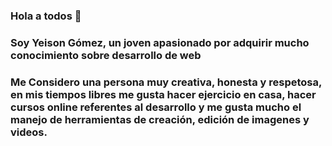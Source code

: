 ### Hola a todos 👋

### Soy Yeison Gómez, un joven apasionado por adquirir mucho conocimiento sobre desarrollo de web

### Me Considero una persona muy creativa, honesta y respetosa, en mis tiempos libres me gusta hacer ejercicio en casa, hacer cursos online referentes al desarrollo y me gusta mucho el manejo de herramientas de creación, edición de imagenes y videos.

